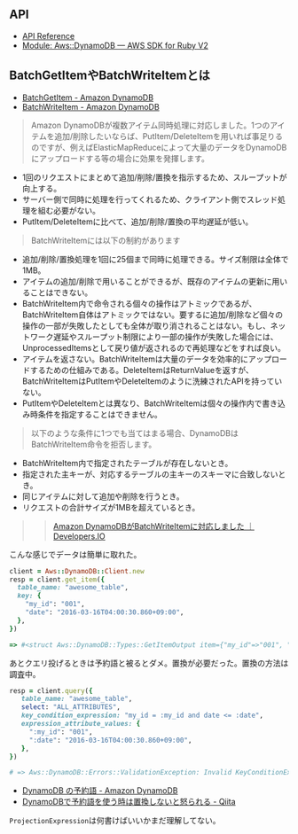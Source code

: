 ## API
* [API Reference](http://docs.aws.amazon.com/amazondynamodb/latest/APIReference/Welcome.html)
* [Module: Aws::DynamoDB — AWS SDK for Ruby V2](http://docs.aws.amazon.com/sdkforruby/api/Aws/DynamoDB.html)


## BatchGetItemやBatchWriteItemとは
* [BatchGetItem - Amazon DynamoDB](http://docs.aws.amazon.com/amazondynamodb/latest/APIReference/API_BatchGetItem.html)
* [BatchWriteItem - Amazon DynamoDB](http://docs.aws.amazon.com/amazondynamodb/latest/APIReference/API_BatchWriteItem.html)


>Amazon DynamoDBが複数アイテム同時処理に対応しました。1つのアイテムを追加/削除したいならば、PutItem/DeleteItemを用いれば事足りるのですが、例えばElasticMapReduceによって大量のデータをDynamoDBにアップロードする等の場合に効果を発揮します。
* 1回のリクエストにまとめて追加/削除/置換を指示するため、スループットが向上する。
* サーバー側で同時に処理を行ってくれるため、クライアント側でスレッド処理を組む必要がない。
* PutItem/DeleteItemに比べて、追加/削除/置換の平均遅延が低い。

>BatchWriteItemには以下の制約があります
* 追加/削除/置換処理を1回に25個まで同時に処理できる。サイズ制限は全体で1MB。
* アイテムの追加/削除で用いることができるが、既存のアイテムの更新に用いることはできない。
* BatchWriteItem内で命令される個々の操作はアトミックであるが、BatchWriteItem自体はアトミックではない。要するに追加/削除など個々の操作の一部が失敗したとしても全体が取り消されることはない。もし、ネットワーク遅延やスループット制限により一部の操作が失敗した場合には、UnprocessedItemsとして戻り値が返されるので再処理などをすれば良い。
* アイテムを返さない。BatchWriteItemは大量のデータを効率的にアップロードするための仕組みである。DeleteItemはReturnValueを返すが、BatchWriteItemはPutItemやDeleteItemのように洗練されたAPIを持っていない。
* PutItemやDeleteItemとは異なり、BatchWriteItemは個々の操作内で書き込み時条件を指定することはできません。

>以下のような条件に1つでも当てはまる場合、DynamoDBはBatchWriteItem命令を拒否します。
* BatchWriteItem内で指定されたテーブルが存在しないとき。
* 指定された主キーが、対応するテーブルの主キーのスキーマに合致しないとき。
* 同じアイテムに対して追加や削除を行うとき。
* リクエストの合計サイズが1MBを超えているとき。
>>[Amazon DynamoDBがBatchWriteItemに対応しました ｜ Developers.IO](http://dev.classmethod.jp/cloud/amazon-dynamodb-batch-write-items/)

こんな感じでデータは簡単に取れた。
```ruby
client = Aws::DynamoDB::Client.new
resp = client.get_item({
  table_name: "awesome_table",
  key: {
    "my_id": "001",
    "date": "2016-03-16T04:00:30.860+09:00",
  },
})

=> #<struct Aws::DynamoDB::Types::GetItemOutput item={"my_id"=>"001", "file_name"=>"hoge.csv", "size"=>"12345", "date"=>"2016-03-16T04:00:30.860+09:00"}, consumed_capacity=nil>
```


あとクエリ投げるときは予約語と被るとダメ。置換が必要だった。置換の方法は調査中。

```ruby
resp = client.query({
   table_name: "awesome_table",
   select: "ALL_ATTRIBUTES",
   key_condition_expression: "my_id = :my_id and date <= :date",
   expression_attribute_values: {
     ":my_id": "001",
     ":date": "2016-03-16T04:00:30.860+09:00",
   },
})

# => Aws::DynamoDB::Errors::ValidationException: Invalid KeyConditionExpression: Attribute name is a reserved keyword; reserved keyword: date
```

* [DynamoDB の予約語 - Amazon DynamoDB](https://docs.aws.amazon.com/ja_jp/amazondynamodb/latest/developerguide/ReservedWords.html)
* [DynamoDBで予約語を使う時は置換しないと怒られる - Qiita](http://qiita.com/kei-sato/items/2b7ae81e757f409fde21)

`ProjectionExpression`は何書けばいいかまだ理解してない。

